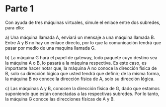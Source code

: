 # Parte 1

Con ayuda de tres máquinas virtuales, simule el enlace entre dos subredes, para ello:

a) Una máquina llamada A, enviará un mensaje a una máquina llamada B. Entre A y B no hay un enlace
directo, por lo que la comunicación tendrá que pasar por medio de una maquina llamada G.

b) La máquina G hará el papel de gateway, todo paquete cuyo destino sea la máquina A o B, lo pasará a la
máquina respectiva. Es este caso, es importante hacer notar que, la máquina A no conoce la dirección
física de B, solo su dirección lógica que usted tendrá que definir; de la misma forma, la máquina B no
conoce la dirección física de A, solo su dirección lógica.

c) Las máquinas A y B, conocen la dirección física de G, dado que estamos suponiendo que están
conectadas a las respectivas subredes. Por lo tanto, la máquina G conoce las direcciones físicas de A y
B.
